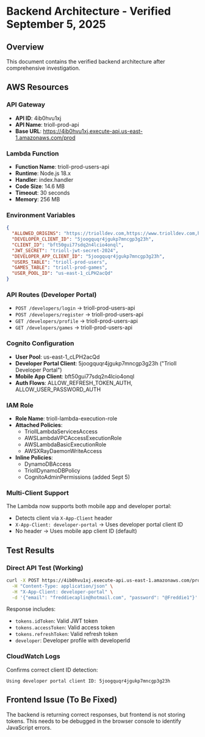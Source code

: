 # Backend Architecture - Verified September 5, 2025

## Overview
This document contains the verified backend architecture after comprehensive investigation.

## AWS Resources

### API Gateway
- **API ID**: 4ib0hvu1xj
- **API Name**: trioll-prod-api
- **Base URL**: https://4ib0hvu1xj.execute-api.us-east-1.amazonaws.com/prod

### Lambda Function
- **Function Name**: trioll-prod-users-api
- **Runtime**: Node.js 18.x
- **Handler**: index.handler
- **Code Size**: 14.6 MB
- **Timeout**: 30 seconds
- **Memory**: 256 MB

### Environment Variables
```json
{
  "ALLOWED_ORIGINS": "https://triolldev.com,https://www.triolldev.com,http://localhost:5500",
  "DEVELOPER_CLIENT_ID": "5joogquqr4jgukp7mncgp3g23h",
  "CLIENT_ID": "bft50gui77sdq2n4lcio4onql",
  "JWT_SECRET": "trioll-jwt-secret-2024",
  "DEVELOPER_APP_CLIENT_ID": "5joogquqr4jgukp7mncgp3g23h",
  "USERS_TABLE": "trioll-prod-users",
  "GAMES_TABLE": "trioll-prod-games",
  "USER_POOL_ID": "us-east-1_cLPH2acQd"
}
```

### API Routes (Developer Portal)
- `POST /developers/login` → trioll-prod-users-api
- `POST /developers/register` → trioll-prod-users-api
- `GET /developers/profile` → trioll-prod-users-api
- `GET /developers/games` → trioll-prod-users-api

### Cognito Configuration
- **User Pool**: us-east-1_cLPH2acQd
- **Developer Portal Client**: 5joogquqr4jgukp7mncgp3g23h ("Trioll Developer Portal")
- **Mobile App Client**: bft50gui77sdq2n4lcio4onql
- **Auth Flows**: ALLOW_REFRESH_TOKEN_AUTH, ALLOW_USER_PASSWORD_AUTH

### IAM Role
- **Role Name**: trioll-lambda-execution-role
- **Attached Policies**:
  - TriollLambdaServicesAccess
  - AWSLambdaVPCAccessExecutionRole
  - AWSLambdaBasicExecutionRole
  - AWSXRayDaemonWriteAccess
- **Inline Policies**:
  - DynamoDBAccess
  - TriollDynamoDBPolicy
  - CognitoAdminPermissions (added Sept 5)

### Multi-Client Support
The Lambda now supports both mobile app and developer portal:
- Detects client via `X-App-Client` header
- `X-App-Client: developer-portal` → Uses developer portal client ID
- No header → Uses mobile app client ID (default)

## Test Results

### Direct API Test (Working)
```bash
curl -X POST https://4ib0hvu1xj.execute-api.us-east-1.amazonaws.com/prod/developers/login \
  -H "Content-Type: application/json" \
  -H "X-App-Client: developer-portal" \
  -d '{"email": "freddiecaplin@hotmail.com", "password": "@Freddie1"}'
```

Response includes:
- `tokens.idToken`: Valid JWT token
- `tokens.accessToken`: Valid access token
- `tokens.refreshToken`: Valid refresh token
- `developer`: Developer profile with developerId

### CloudWatch Logs
Confirms correct client ID detection:
```
Using developer portal client ID: 5joogquqr4jgukp7mncgp3g23h
```

## Frontend Issue (To Be Fixed)
The backend is returning correct responses, but frontend is not storing tokens.
This needs to be debugged in the browser console to identify JavaScript errors.